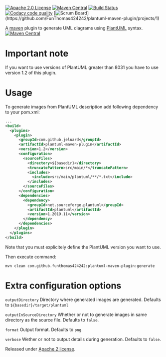 [![Apache 2.0 License](https://img.shields.io/badge/License-Apache%202.0-blue)](https://www.apache.org/licenses/LICENSE-2.0)
[![Maven Central](https://maven-badges.herokuapp.com/maven-central/com.github.funthomas424242/plantuml-maven-plugin/badge.svg?style=flat)](https://maven-badges.herokuapp.com/maven-central/com.github.funthomas424242/plantuml-maven-plugin)
[![Build Status](https://travis-ci.org/FunThomas424242/plantuml-maven-plugin.svg?branch=master)](https://travis-ci.org/FunThomas424242/plantuml-maven-plugin)
[![Codacy code quality](https://api.codacy.com/project/badge/Grade/88bf76546176437ea389629a2087d1b5)](https://www.codacy.com/app/FunThomas424242/plantuml-maven-plugin?utm_source=github.com&utm_medium=referral&utm_content=FunThomas424242/plantuml-maven-plugin&utm_campaign=Badge_Grade)
[![Scrum Board](http://images.webestools.com/buttons.php?frm=2&btn_type=11&txt=Scrum%20Board&scaledwidth="15%")](https://github.com/FunThomas424242/plantuml-maven-plugin/projects/1)

A [maven](http://maven.apache.org/) plugin to generate UML diagrams using [PlantUML](http://plantuml.sourceforge.net/) syntax.
[![Maven Central](https://maven-badges.herokuapp.com/maven-central/com.github.funthomas424242/plantuml-maven-plugin/badge.svg?style=flat)](https://maven-badges.herokuapp.com/maven-central/com.github.funthomas424242/plantuml-maven-plugin)


# Important note

If you want to use versions of PlantUML greater than 8031 you have to use version 1.2 of this plugin.

# Usage

To generate images from PlantUML description add following dependency to your pom.xml:

```xml
...
<build>
  <plugins>
    <plugin>
      <groupId>com.github.jeluard</groupId>
      <artifactId>plantuml-maven-plugin</artifactId>
      <version>1.2</version>
      <configuration>
        <sourceFiles>
          <directory>${basedir}</directory>
          <truncatePattern>src/main/*</truncatePattern>
          <includes>
            <include>src/main/plantuml/**/*.txt</include>
          </includes>
        </sourceFiles>
      </configuration>
      <dependencies>
        <dependency>
          <groupId>net.sourceforge.plantuml</groupId>
          <artifactId>plantuml</artifactId>
          <version>1.2019.11</version>
        </dependency>
      </dependencies>
    </plugin>
  </plugins>
</build>
```

Note that you must explicitely define the PlantUML version you want to use.

Then execute command:

```
mvn clean com.github.funthomas424242:plantuml-maven-plugin:generate
```

# Extra configuration options

`outputDirectory` Directory where generated images are generated. Defaults to `${basedir}/target/plantuml`

`outputInSourceDirectory` Whether or not to generate images in same directory as the source file. Defaults to `false`.

`format` Output format. Defaults to `png`.

`verbose` Wether or not to output details during generation. Defaults to `false`.


Released under [Apache 2 license](http://www.apache.org/licenses/LICENSE-2.0.html).
